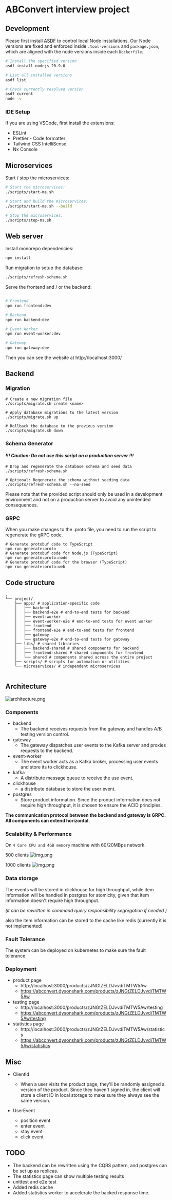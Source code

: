 # ABConvert interview project

## Development

Please first install [ASDF](https://asdf-vm.com/guide/getting-started.html) to control local Node installations. Our
Node versions are fixed and enforced inside `.tool-versions` and `package.json`, which are aligned with the node
versions inside each `Dockerfile`.

```bash
# Install the specified version
asdf install nodejs 20.9.0

# List all installed versions
asdf list

# Check currently resolved version
asdf current
node -v
```

### IDE Setup

If you are using VSCode, first install the extensions:

- ESLint
- Prettier - Code formatter
- Tailwind CSS IntelliSense
- Nx Console

## Microservices

Start / stop the microservices:

```bash
# Start the microservices:
./scripts/start-ms.sh

# Start and build the microservices:
./scripts/start-ms.sh --build

# Stop the microservices:
./scripts/stop-ms.sh
```

## Web server

Install monorepo dependencies:

```bash
npm install
```

Run migration to setup the database:

```bash
./scripts/refresh-schema.sh
```

Serve the frontend and / or the backend:

```bash

# Frontend
npm run frontend:dev

# Backend
npm run backend:dev

# Event Worker
npm run event-worker:dev

# Gateway
npm run gateway:dev
```

Then you can see the website at http://localhost:3000/

## Backend

### Migration

```shell
# Create a new migration file
./scripts/migrate.sh create <name>

# Apply database migrations to the latest version
./scripts/migrate.sh up

# Rollback the database to the previous version
./scripts/migrate.sh down
```

### Schema Generator

#### _!!! Caution: Do not use this script on a production server !!!_

```shell
# Drop and regenerate the database schema and seed data
./scripts/refresh-schema.sh

# Optional: Regenerate the schema without seeding data
./scripts/refresh-schema.sh --no-seed
```

Please note that the provided script should only be used in a development environment and not on a production server to
avoid any unintended consequences.

### GRPC

When you make changes to the .proto file, you need to run the script to regenerate the gRPC code.

```shell
# Generate protobuf code to TypeScript
npm run generate:proto
# Generate protobuf code for Node.js (TypeScript)
npm run generate:proto:node
# Generate protobuf code for the browser (TypeScript)
npm run generate:proto:web
```

## Code structure

```
.
└── project/
    ├── apps/ # application-specific code
    │   ├── backend 
    │   ├── backend-e2e # end-to-end tests for backend
    │   ├── event-worker 
    │   ├── event-worker-e2e # end-to-end tests for event worker
    │   ├── frontend 
    │   ├── frontend-e2e # end-to-end tests for frontend
    │   ├── gateway
    │   └── gateway-e2e # end-to-end tests for gateway
    ├── libs/ # shared libraries
    │   ├── backend-shared # shared components for backend
    │   ├── frontend-shared # shared components for frontend
    │   └── shared # components shared across the entire project
    ├── scripts/ # scripts for automation or utilities
    └── microservices/ # independent microservices
     
```

## Architecture

![architecture.png](assets/architecture.png)

### Components

* backend
    * The backend receives requests from the gateway and handles A/B testing version control.
* gateway
    * The gateway dispatches user events to the Kafka server and proxies requests to the backend.
* event-worker
    * The event worker acts as a Kafka broker, processing user events and store its to clickhouse.
* kafka
    * A distribute message queue to receive the use event.
* clickhouse
    * a distribute database to store the user event.
* postgres
    * Store product information. Since the product information does not require high throughput, it is chosen to ensure
      the ACID principles.

**The communication protocol between the backend and gateway is GRPC.**
**All components can extend horizontal.**

### Scalability & Performance

On `4 Core CPU and 4GB memory` machine with 60/20MBps network.

500 clients
![img.png](assets/1000client.png)

1000 clients
![img.png](assets/1000client.png)

### Data storage

The events will be stored in clickhouse for high throughput, while item information will be handled in postgres for
atomicity, given that item information doesn't require high throughput.

*(it can be rewritten in command query responsibility segregation if needed  )*

also the item information can be stored to the cache like redis (currently it is not implemented)

### Fault Tolerance

The system can be deployed on kubernetes to make sure the fault tolerance.

### Deployment

- product page
    - http://localhost:3000/products/zJNGtZELDJvvdiTMTW5Aw
    - https://abconvert.dysonshark.com/products/zJNGtZELDJvvdiTMTW5Aw
- testing page
    - http://localhost:3000/products/zJNGtZELDJvvdiTMTW5Aw/testing
    - https://abconvert.dysonshark.com/products/zJNGtZELDJvvdiTMTW5Aw/testing
- statistics page
    - http://localhost:3000/products/zJNGtZELDJvvdiTMTW5Aw/statistics
    - https://abconvert.dysonshark.com/products/zJNGtZELDJvvdiTMTW5Aw/statistics

## Misc

- ClientId
    - When a user visits the product page,
      they'll be randomly assigned a version of the product.
      Since they haven't signed in, the client will store a client ID in local storage to make sure they always see the
      same
      version.

- UserEvent
    - position event
    - enter event
    - stay event
    - click event

## TODO

- The backend can be rewritten using the CQRS pattern, and postgres can be set up as replicas.
- The statistics page can show multiple testing results
- unittest and e2e test
- Added redis cache
- Added statistics worker to accelerate the backed response time.